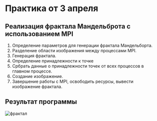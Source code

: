 # Практика от 3 апреля 
## Реализация фрактала Мандельброта с использованием MPI

1. Определение параметров для генерации фрактала Мандельборта.
2. Разделение области изображения между процессами MPI. 
3. Генерация фрактала. 
4. Определение принадлежности к точке
5. Србрать данные о принадлежности точек от всех процессов в главном процессе. 
6. Создание изображение.
7. Завершение работы с MPI, освободить ресурсы, вывести изображение фрактала.

## Результат программы

![фрактал](https://github.com/Maria-Bedareva/Pr03_04/assets/82601289/38bc9888-07ba-4b3b-a0e0-3b9c1ff7a6f3)




